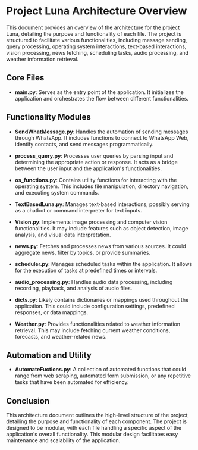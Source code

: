 # Project Luna Architecture Overview

This document provides an overview of the architecture for the project Luna, detailing the purpose and functionality of each file. The project is structured to facilitate various functionalities, including message sending, query processing, operating system interactions, text-based interactions, vision processing, news fetching, scheduling tasks, audio processing, and weather information retrieval.

## Core Files

- **main.py**: Serves as the entry point of the application. It initializes the application and orchestrates the flow between different functionalities.

## Functionality Modules

- **SendWhatMessage.py**: Handles the automation of sending messages through WhatsApp. It includes functions to connect to WhatsApp Web, identify contacts, and send messages programmatically.

- **process_query.py**: Processes user queries by parsing input and determining the appropriate action or response. It acts as a bridge between the user input and the application's functionalities.

- **os_functions.py**: Contains utility functions for interacting with the operating system. This includes file manipulation, directory navigation, and executing system commands.

- **TextBasedLuna.py**: Manages text-based interactions, possibly serving as a chatbot or command interpreter for text inputs.

- **Vision.py**: Implements image processing and computer vision functionalities. It may include features such as object detection, image analysis, and visual data interpretation.

- **news.py**: Fetches and processes news from various sources. It could aggregate news, filter by topics, or provide summaries.

- **scheduler.py**: Manages scheduled tasks within the application. It allows for the execution of tasks at predefined times or intervals.

- **audio_processing.py**: Handles audio data processing, including recording, playback, and analysis of audio files.

- **dicts.py**: Likely contains dictionaries or mappings used throughout the application. This could include configuration settings, predefined responses, or data mappings.

- **Weather.py**: Provides functionalities related to weather information retrieval. This may include fetching current weather conditions, forecasts, and weather-related news.

## Automation and Utility

- **AutomateFuctions.py**: A collection of automated functions that could range from web scraping, automated form submission, or any repetitive tasks that have been automated for efficiency.

## Conclusion

This architecture document outlines the high-level structure of the project, detailing the purpose and functionality of each component. The project is designed to be modular, with each file handling a specific aspect of the application's overall functionality. This modular design facilitates easy maintenance and scalability of the application.
